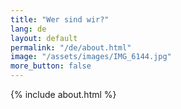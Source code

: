 ```yaml
---
title: "Wer sind wir?"
lang: de
layout: default
permalink: "/de/about.html"
image: "/assets/images/IMG_6144.jpg"
more_button: false
---
```


{% include about.html %}